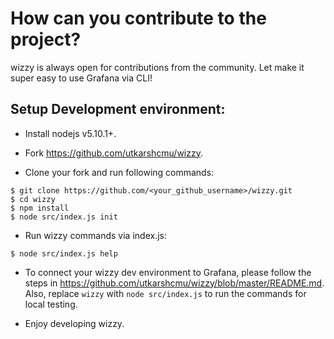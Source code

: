 # How can you contribute to the project?
wizzy is always open for contributions from the community. Let make it super easy to use Grafana via CLI!

## Setup Development environment:

- Install nodejs v5.10.1+.

- Fork https://github.com/utkarshcmu/wizzy.

- Clone your fork and run following commands:
```
$ git clone https://github.com/<your_github_username>/wizzy.git
$ cd wizzy
$ npm install
$ node src/index.js init
```

- Run wizzy commands via index.js:
```
$ node src/index.js help
```

- To connect your wizzy dev environment to Grafana, please follow the steps in https://github.com/utkarshcmu/wizzy/blob/master/README.md. Also, replace `wizzy` with `node src/index.js` to run the commands for local testing.

- Enjoy developing wizzy.
